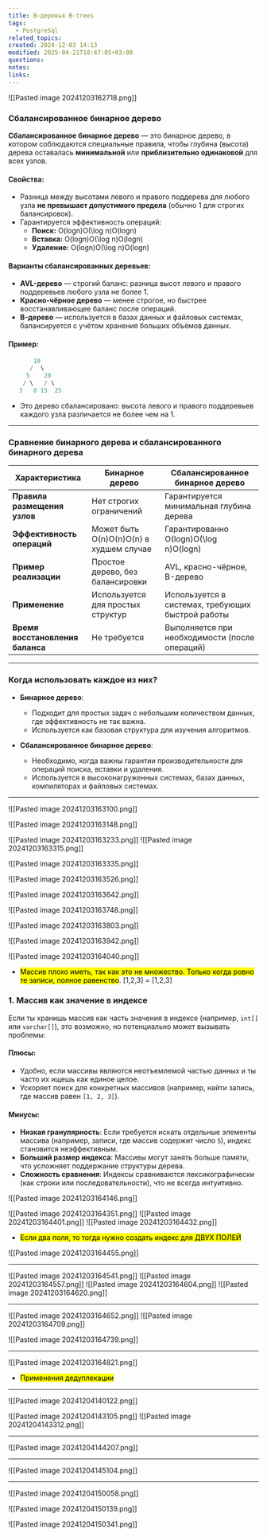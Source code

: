 ```yaml
---
title: B-деревья B-trees
tags:
  - PostgreSql
related_topics: 
created: 2024-12-03 14:13
modified: 2025-04-21T10:47:05+03:00
questions: 
notes: 
links: 
---
```




![[Pasted image 20241203162718.png]]


### **Сбалансированное бинарное дерево**

**Сбалансированное бинарное дерево** — это бинарное дерево, в котором соблюдаются специальные правила, чтобы глубина (высота) дерева оставалась **минимальной** или **приблизительно одинаковой** для всех узлов.

#### **Свойства:**

- Разница между высотами левого и правого поддерева для любого узла **не превышает допустимого предела** (обычно 1 для строгих балансировок).
- Гарантируется эффективность операций:
    - **Поиск:** O(log⁡n)O(\log n)O(logn)
    - **Вставка:** O(log⁡n)O(\log n)O(logn)
    - **Удаление:** O(log⁡n)O(\log n)O(logn)

#### **Варианты сбалансированных деревьев:**

- **AVL-дерево** — строгий баланс: разница высот левого и правого поддеревьев любого узла не более 1.
- **Красно-чёрное дерево** — менее строгое, но быстрее восстанавливающее баланс после операций.
- **B-дерево** — используется в базах данных и файловых системах, балансируется с учётом хранения больших объёмов данных.

#### **Пример:**

```sql
       10
      /  \
     5    20
    / \   / \
   3   8 15  25

```


- Это дерево сбалансировано: высота левого и правого поддеревьев каждого узла различается не более чем на 1.

---

### **Сравнение бинарного дерева и сбалансированного бинарного дерева**

|**Характеристика**|**Бинарное дерево**|**Сбалансированное бинарное дерево**|
|---|---|---|
|**Правила размещения узлов**|Нет строгих ограничений|Гарантируется минимальная глубина дерева|
|**Эффективность операций**|Может быть O(n)O(n)O(n) в худшем случае|Гарантированно O(log⁡n)O(\log n)O(logn)|
|**Пример реализации**|Простое дерево, без балансировки|AVL, красно-чёрное, B-дерево|
|**Применение**|Используется для простых структур|Используется в системах, требующих быстрой работы|
|**Время восстановления баланса**|Не требуется|Выполняется при необходимости (после операций)|

---

### **Когда использовать каждое из них?**

- **Бинарное дерево**:
    
    - Подходит для простых задач с небольшим количеством данных, где эффективность не так важна.
    - Используется как базовая структура для изучения алгоритмов.
- **Сбалансированное бинарное дерево**:
    
    - Необходимо, когда важны гарантии производительности для операций поиска, вставки и удаления.
    - Используется в высоконагруженных системах, базах данных, компиляторах и файловых системах.



------------------

![[Pasted image 20241203163100.png]]

 ![[Pasted image 20241203163148.png]]

![[Pasted image 20241203163233.png]]
 ![[Pasted image 20241203163315.png]]

![[Pasted image 20241203163335.png]]

 ![[Pasted image 20241203163526.png]]

![[Pasted image 20241203163642.png]]


![[Pasted image 20241203163748.png]]

![[Pasted image 20241203163803.png]]

![[Pasted image 20241203163942.png]]

![[Pasted image 20241203164040.png]]
- <mark class="hltr-yellow">Массив плохо иметь, так как это не множество. Только когда ровно те записи, полное равенство</mark>. [1,2,3]  = [1,2,3]

### 1. **Массив как значение в индексе**

Если ты хранишь массив как часть значения в индексе (например, `int[]` или `varchar[]`), это возможно, но потенциально может вызывать проблемы:

#### Плюсы:

- Удобно, если массивы являются неотъемлемой частью данных и ты часто их ищешь как единое целое.
- Ускоряет поиск для конкретных массивов (например, найти запись, где массив равен `[1, 2, 3]`).

#### Минусы:

- **Низкая гранулярность**: Если требуется искать отдельные элементы массива (например, записи, где массив содержит число `5`), индекс становится неэффективным.
- **Больший размер индекса**: Массивы могут занять больше памяти, что усложняет поддержание структуры дерева.
- **Сложность сравнения**: Индексы сравниваются лексикографически (как строки или последовательности), что не всегда интуитивно.

![[Pasted image 20241203164146.png]]


![[Pasted image 20241203164351.png]]
![[Pasted image 20241203164401.png]]
![[Pasted image 20241203164432.png]]

- <mark class="hltr-red">Если два поля, то тогда нужно создать индекс для ДВУХ ПОЛЕЙ</mark>

![[Pasted image 20241203164455.png]]

---------

![[Pasted image 20241203164541.png]]
![[Pasted image 20241203164557.png]]
![[Pasted image 20241203164604.png]]
![[Pasted image 20241203164620.png]]


-------

![[Pasted image 20241203164652.png]]
![[Pasted image 20241203164709.png]]

![[Pasted image 20241203164739.png]]

---------

![[Pasted image 20241203164821.png]]

- <mark class="hltr-yellow">Применения дедуплекации</mark> 









----------------------------


![[Pasted image 20241204140122.png]]

![[Pasted image 20241204143105.png]]
![[Pasted image 20241204143312.png]]



-------------------------


![[Pasted image 20241204144207.png]]


-------------------

![[Pasted image 20241204145104.png]]


-------------


![[Pasted image 20241204150058.png]]


![[Pasted image 20241204150139.png]]

![[Pasted image 20241204150341.png]]

